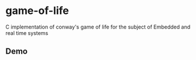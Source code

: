 # game-of-life
C implementation of conway's game of life for the subject of Embedded and real time systems

## Demo
